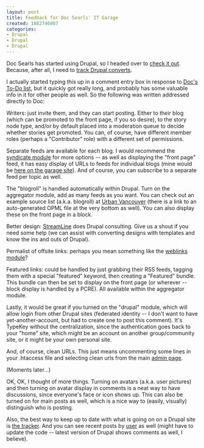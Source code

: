 ```yaml
--- 
layout: post
title: Feedback for Doc Searls' IT Garage
created: 1082746807
categories: 
- Drupal
- Drupal
- Drupal
---
```

Doc Searls has started using Drupal, so I headed over to <a href="http://garage.docsearls.com">check it out</a>. Because, after all, I need to <a href="http://www.bmannconsulting.com/node/view/1097">track Drupal converts</a>.

I actually started typing this up in a comment entry box in response to <a href="http://garage.docsearls.com/?q=node/view/12">Doc's To-Do list</a>, but it quickly got really long, and probably has some valuable info in it for other people as well. So the following was written addressed directly to Doc:
<!--break-->
Writers: just invite them, and they can start posting. Either to their blog (which can be promoted to the front page, if you so desire), to the story node type, and/or by default placed into a moderation queue to decide whether stories get promoted. You can, of course, have different member roles (perhaps a "Contributor" role) with a different set of permissions.

Separate feeds are available for each blog. I would recommend the <a href="http://www.drupal.org/project/syndicate">syndicate module</a> for more options -- as well as displaying the "front page" feed, it has easy display of URLs to feeds for individual blogs (mine would be <a href="http://garage.docsearls.com/?q=blog/feed/97">here on the garage site</a>). And of course, you can subscribe to a separate feed per topic as well.

The "blogroll" is handled automatically within Drupal. Turn on the aggregator module, add as many feeds as you want. You can check out an example source list (a.k.a. blogroll) at <a href="http://www.urbanvancouver.com/news/source-list">Urban Vancouver</a> (there is a link to an auto-generated OPML file at the very bottom as well). You can also display these on the front page in a block.

Better design: <a href="http://www.streamlinewebco.com">StreamLine</a> does Drupal consulting. Give us a shout if you need some help (we can assist with converting designs with templates and know the ins and outs of Drupal).

Permalist of offsite links: perhaps you mean something like the <a href="http://www.drupal.org/project/weblink">weblinks module</a>?

Featured links: could be handled by just grabbing their RSS feeds, tagging them with a special "featured" keyword, then creating a "Featured" bundle. This bundle can then be set to display on the front page (or wherever -- block display is handled by a PCRE). All available within the aggregator module.

Lastly, it would be great if you turned on the "drupal" module, which will allow login from other Drupal sites (federated identity -- I don't want to have yet-another-account, but had to create one to post this comment). It's TypeKey without the centralization, since the authentication goes back to your "home" site, which might be an account on another group/community site, or it might be your own personal site.

And, of course, clean URLs. This just means uncommenting some lines in your .htaccess file and selecting clean urls from the main <a href="http://garage.docsearls.com/?q=admin/system">admin page</a>.

(Moments later…)

OK, OK, I thought of more things. Turning on avatars (a.k.a. user pictures) and then turning on avatar display in comments is a neat way to have discussions, since everyone's face or icon shows up. This can also be turned on for main posts as well, which is a nice way to (easily, visually) distinguish who is posting.

Also, the best way to keep up to date with what is going on on a Drupal site is <a href="http://garage.docsearls.com/?q=tracker">the tracker</a>. And you can see recent posts by <a href="http://garage.docsearls.com/?q=tracker/97">user</a> as well (might have to update the code -- latest version of Drupal shows comments as well, I believe).
